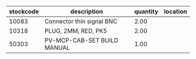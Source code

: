 |stockcode|description|quantity|location|
|---------|-----------|--------|--------|
|10083|Connector thin signal BNC|2.00||
|10318|PLUG, 2MM, RED, PK5|2.00||
|50303|PV-MCP-CAB-SET BUILD MANUAL|1.00||
